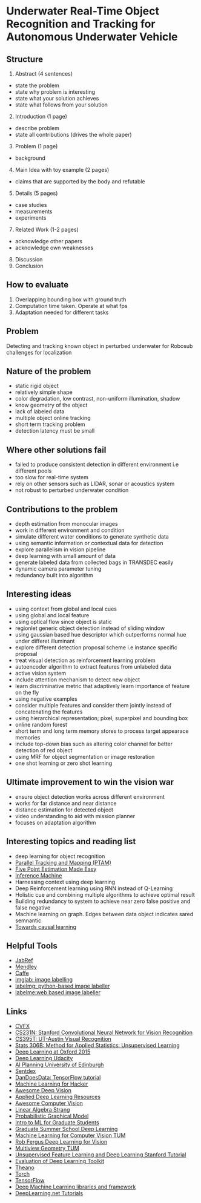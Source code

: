 # Underwater Real-Time Object Recognition and Tracking for Autonomous Underwater Vehicle

## Structure
 1. Abstract (4 sentences)
  - state the problem
  - state why problem is interesting
  - state what your solution achieves
  - state what follows from your solution
 2. Introduction (1 page)
  - describe problem
  - state all contributions (drives the whole paper)
 3. Problem (1 page)
  - background
 4. Main Idea with toy example (2 pages)
  - claims that are supported by the body and refutable
 5. Details (5 pages)
  - case studies
  - measurements
  - experiments
 7. Related Work (1-2 pages)
  - acknowledge other papers
  - acknowledge own weaknesses
 8. Discussion
 9. Conclusion

## How to evaluate
 1. Overlapping bounding box with ground truth
 2. Computation time taken. Operate at what fps
 3. Adaptation needed for different tasks


## Problem
Detecting and tracking known object in perturbed underwater for Robosub challenges for localization

## Nature of the problem
 - static rigid object
 - relatively simple shape
 - color degradation, low contrast, non-uniform illumination, shadow
 - know geometry of the object
 - lack of labeled data
 - multiple object online tracking
 - short term tracking problem
 - detection latency must be small

## Where other solutions fail 
 - failed to produce consistent detection in different environment i.e different pools
 - too slow for real-time system 
 - rely on other sensors such as LIDAR, sonar or acoustics system
 - not robust to perturbed underwater condition

## Contributions to the problem
 - depth estimation from monocular images
 - work in different environment and condition
 - simulate different water conditions to generate synthetic data
 - using semantic information or contextual data for detection
 - explore parallelism in vision pipeline
 - deep learning with small amount of data
 - generate labeled data from collected bags in TRANSDEC easily
 - dynamic camera parameter tuning
 - redundancy built into algorithm 

## Interesting ideas
 - using context from global and local cues
 - using global and local feature
 - using optical flow since object is static
 - regionlet generic object detection instead of sliding window
 - using gaussian based hue descriptor which outperforms normal hue under differet illuminant
 - explore different detection proposal scheme i.e instance specific proposal 
 - treat visual detection as reinforcement learning problem 
 - autoencoder algorithm to extract features from unlabeled data
 - active vision system
 - include attention mechanism to detect new object
 - learn discriminative metric that adaptively learn importance of feature on the fly
 - using negative examples
 - consider multiple features and consider them jointly instead of concatenating the features
 - using hierarchical representation; pixel, superpixel and bounding box
 - online random forest
 - short term and long term memory stores to process target appearace memories
 - include top-down bias such as altering color channel for better detection of red object
 - using MRF for object segmentation or image restoration
 - one shot learning or zero shot learning

## Ultimate improvement to win the vision war
 - ensure object detection works across different environment
 - works for far distance and near distance 
 - distance estimation for detected object
 - video understanding to aid with mission planner
 - focuses on adaptation algorithm

## Interesting topics and reading list
 - deep learning for object recognition
 - [Parallel Tracking and Mapping (PTAM)](http://www.robots.ox.ac.uk/~gk/publications/KleinMurray2007ISMAR.pdf)
 - [Five Point Estimation Made Easy](http://users.cecs.anu.edu.au/%7Ehongdong/new5pt_cameraREady_ver_1.pdf)
 - [Inference Machine](http://www.cs.cmu.edu/%7Edmunoz/projects/infer_machine.html)
 - Harnessing context using deep learning
 - Deep Reinforcement learning using RNN instead of Q-Learning
 - Holistic cue and combining multiple algorithms to achieve optimal result
 - Building redundancy to system to achieve near zero false positive and false negative
 - Machine learning on graph. Edges between data object indicates sared semnantic
 - [Towards causal learning](https://www.youtube.com/watch?v=ooeRlw3U2zU)

## Helpful Tools
 - [JabRef](http://www.jabref.org/)
 - [Mendley](https://www.mendeley.com/)
 - [Caffe](http://caffe.berkeleyvision.org/)
 - [imglab: image labelling](https://github.com/davisking/dlib/tree/master/tools/imglab)
 - [labelmg: python-based image labeller](https://github.com/tzutalin/labelImg)
 - [labelme:web based image labeller](http://labelme.csail.mit.edu/Release3.0/)

## Links 
 - [CVFX](https://www.youtube.com/watch?v=rE-hVtytT-I&list=PLuh62Q4Sv7BUJlKlt84HFqSWfW36MDd5a)
 - [CS231N: Stanford Convolutional Neural Network for Vision Recognition](https://www.youtube.com/watch?v=g-PvXUjD6qg&list=PLlJy-eBtNFt6EuMxFYRiNRS07MCWN5UIA)
 - [CS395T: UT-Austin Visual Recognition](http://www.cs.utexas.edu/%7Ecv-fall2012/schedule.html)
 - [Stats 306B: Method for Applied Statistics: Unsupervised Learning](http://web.stanford.edu/%7Elmackey/stats306b/)
 - [Deep Learning at Oxford 2015](https://www.youtube.com/playlist?list=PLE6Wd9FR--EfW8dtjAuPoTuPcqmOV53Fu)
 - [Deep Learning Udacity](https://www.udacity.com/course/deep-learning--ud730)
 - [AI Planning University of Edinburgh](http://media.aiai.ed.ac.uk/Project/AIPLAN/)
 - [Sentdex](https://www.youtube.com/c/sentdex/videos)
 - [DanDoesData: TensorFlow tutorial](https://www.youtube.com/c/danvanboxel/videos)
 - [Machine Learning for Hacker](https://medium.com/@jaidevd/more-machine-learning-for-hackers-c4e4395ecd40#.v4ao9f5q6)
 - [Awesome Deep Vision](https://github.com/kjw0612/awesome-deep-vision)
 - [Applied Deep Learning Resources](https://github.com/kristjankorjus/applied-deep-learning-resources)
 - [Awesome Computer Vision](https://github.com/jbhuang0604/awesome-computer-vision)
 - [Linear Algebra Strang](http://ocw.mit.edu/courses/mathematics/18-06-linear-algebra-spring-2010/video-lectures/)
 - [Probabilistic Graphical Model](http://openclassroom.stanford.edu/MainFolder/CoursePage.php?course=ProbabilisticGraphicalModels)
 - [Intro to ML for Graduate Students](https://www.youtube.com/playlist?list=PLZSO_6-bSqHR7NPk4k0zqdm2dPdraQZ_B)
 - [Graduate Summer School Deep Learning](https://www.youtube.com/playlist?list=PLHyI3Fbmv0SdzMHAy0aN59oYnLy5vyyTA)
 - [Machine Learning for Computer Vision TUM](https://www.youtube.com/playlist?list=PLTBdjV_4f-EIiongKlS9OKrBEp8QR47Wl)
 - [Rob Fergus Deep Learning for Vision](https://www.youtube.com/watch?v=Pq_QDH5LMGU)
 - [Multiview Geometry TUM](https://www.youtube.com/watch?v=RDkwklFGMfo)
 - [Unsupervised Feature Learning and Deep Learning Stanford Tutorial](http://deeplearning.stanford.edu/wiki/index.php/UFLDL_Tutorial)
 - [Evaluation of Deep Learning Toolkit](https://github.com/zer0n/deepframeworks/blob/master/README.md)
 - [Theano](http://deeplearning.net/software/theano/)
 - [Torch](http://torch.ch/)
 - [TensorFlow](https://www.tensorflow.org/)
 - [Deep Machine Learning libraries and framework](https://medium.com/@techvu/deep-machine-learning-libraries-and-frameworks-5fdf2bb6bfbe#.xgh44x3xz)
 - [DeepLearning.net Tutorials](http://deeplearning.net/tutorial/)
